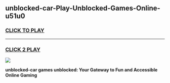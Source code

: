 
## unblocked-car-Play-Unblocked-Games-Online-u51u0
<h3>
<a href="https://premium76.site?title=unblocked-car&ref=25A">CLICK TO PLAY</a></h3>
<hr>

<h3>
<a href="https://premium76.site?title=unblocked-car&ref=25A">CLICK 2 PLAY</a>
  
</h3>

<a href="https://premium76.site?title=unblocked-car&ref=25A"><img src="https://clearcache.store/games.png"></a>


**unblocked-car games unblocked: Your Gateway to Fun and Accessible Online Gaming**
